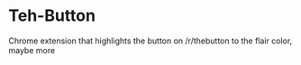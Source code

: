 # Teh-Button
Chrome extension that highlights the button on /r/thebutton to the flair color, maybe more
